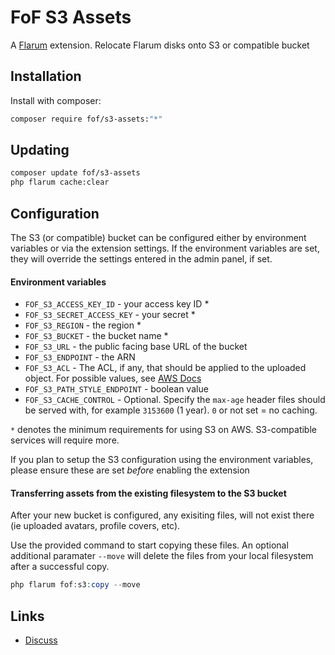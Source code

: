 # FoF S3 Assets

A [Flarum](http://flarum.org) extension. Relocate Flarum disks onto S3 or compatible bucket

## Installation

Install with composer:

```sh
composer require fof/s3-assets:"*"
```

## Updating

```sh
composer update fof/s3-assets
php flarum cache:clear
```

## Configuration

The S3 (or compatible) bucket can be configured either by environment variables or via the extension settings. If the environment variables are set, they will override the settings entered in the admin panel, if set.

#### Environment variables
- `FOF_S3_ACCESS_KEY_ID` - your access key ID *
- `FOF_S3_SECRET_ACCESS_KEY` - your secret *
- `FOF_S3_REGION` - the region *
- `FOF_S3_BUCKET` - the bucket name *
- `FOF_S3_URL` - the public facing base URL of the bucket
- `FOF_S3_ENDPOINT` - the ARN
- `FOF_S3_ACL` - The ACL, if any, that should be applied to the uploaded object. For possible values, see [AWS Docs](https://docs.aws.amazon.com/AmazonS3/latest/dev/acl-overview.html#canned-acl) 
- `FOF_S3_PATH_STYLE_ENDPOINT` - boolean value
- `FOF_S3_CACHE_CONTROL` - Optional. Specify the `max-age` header files should be served with, for example `3153600` (1 year). `0` or not set = no caching.

`*` denotes the minimum requirements for using S3 on AWS. S3-compatible services will require more.

If you plan to setup the S3 configuration using the environment variables, please ensure these are set _before_ enabling the extension

#### Transferring assets from the existing filesystem to the S3 bucket

After your new bucket is configured, any exisiting files, will not exist there (ie uploaded avatars, profile covers, etc).

Use the provided command to start copying these files. An optional additional paramater `--move` will delete the files from your local filesystem after a successful copy.

```php
php flarum fof:s3:copy --move
```

## Links

- [Discuss](https://discuss.flarum.org/d/PUT_DISCUSS_SLUG_HERE)

